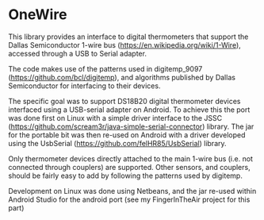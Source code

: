 # OneWire
This library provides an interface to digital thermometers that support the Dallas Semiconductor 1-wire bus
(https://en.wikipedia.org/wiki/1-Wire), accessed through a USB to Serial adapter.

The code makes use of the patterns used in digitemp_9097 (https://github.com/bcl/digitemp), and
algorithms published by Dallas Semiconductor for interfacing to their devices.

The specific goal was to support DS18B20 digital thermometer devices interfaced using a USB-serial adapter on Android.
To achieve this the port was done first on Linux with a simple driver interface to the JSSC (https://github.com/scream3r/java-simple-serial-connector) library. The jar for the portable bit was then re-used on Android with a driver developed using the UsbSerial (https://github.com/felHR85/UsbSerial) library.

Only thermometer devices directly attached to the main 1-wire bus (i.e. not connected through couplers) are supported.
Other sensors, and couplers, should be fairly easy to add by following the patterns used by digitemp.

Development on Linux was done using Netbeans, and the jar re-used within Android Studio for the android port (see my FingerInTheAir project for this part)
